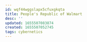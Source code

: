 ```yaml
---
id: wqf44wggslapx5cfuxgkqta
title: People's Republic of Walmart
desc: ''
updated: 1655507083874
created: 1655507052745
tags: cybernetics
---
```


